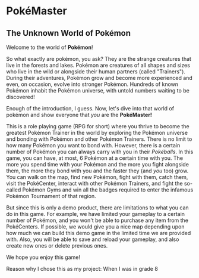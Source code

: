 # PokéMaster

## The Unknown World of Pokémon

Welcome to the world of **Pokémon**!

So what exactly are pokémon, you ask?
They are the strange creatures that live in the forests and lakes.
Pokémon are creatures of all shapes and sizes who live in the wild or alongside their human partners (called "Trainers").
During their adventures, Pokémon grow and become more experienced and even, on occasion, evolve into stronger Pokémon.
Hundreds of known Pokémon inhabit the Pokémon universe, with untold numbers waiting to be discovered!

Enough of the introduction, I guess. Now, let's dive into that world of pokémon and show everyone that *you* are the **PokéMaster!**

This is a role playing game (RPG for short) where you thrive to become the greatest Pokémon Trainer in the world by exploring the Pokémon universe and bonding with Pokémon and other Pokémon Trainers.
There is no limit to how many Pokémon you want to bond with. However, there is a certain number of Pokémon you can always carry with you in their *Pokéballs*.
In this game, you can have, at most, 6 Pokémon at a certain time with you. The more you spend time with your Pokémon and the more you fight alongside them, the more they bond with you and the faster they (and *you* too) grow.
You can walk on the map, find new Pokémon, fight with them, catch them, visit the PokéCenter, interact with other Pokémon Trainers, and fight the so-called Pokémon Gyms and win all the badges required to enter the infamous Pokémon Tournament of that region.

But since this is only a demo product, there are limitations to what you can do in this game.
For example, we have limited your gameplay to a certain number of Pokémon, and you won't be able to purchase any item from the PokéCenters.
If possible, we would give you a nice map depending upon how much we can build this demo game in the limited time we are provided with.
Also, you will be able to save and reload your gameplay, and also create new ones or delete previous ones.

We hope you enjoy this game!





Reason why I chose this as my project: When I was in grade 8